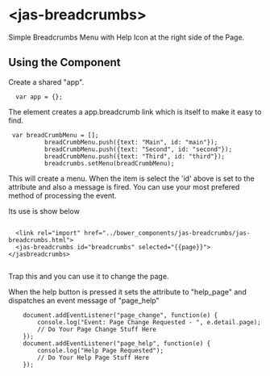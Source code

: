 # \<jas-breadcrumbs\>

Simple Breadcrumbs Menu with Help Icon at the right side of the Page.

## Using the Component

Create a shared "app".


```
  var app = {};
```


The element creates a app.breadcrumb link which is itself to make it easy to find.

```
 var breadCrumbMenu = [];
          breadCrumbMenu.push({text: "Main", id: "main"});
          breadCrumbMenu.push({text: "Second", id: "second"});
          breadCrumbMenu.push({text: "Third", id: "third"});
          breadcrumbs.setMenu(breadCrumbMenu);

```

This will create a menu.  When the item is select the 'id' above is set to the attribute and also a message is fired.  You can use your most prefered method of processing the event.

Its use is show below

```

  <link rel="import" href="../bower_components/jas-breadcrumbs/jas-breadcrumbs.html">
  <jas-breadcrumbs id="breadcrumbs" selected="{{page}}"></jasbreadcrumbs>
  
```

Trap this and you can use it to change the page.

When the help button is pressed it sets the attribute to "help_page" and dispatches an event message of "page_help"

```
    document.addEventListener("page_change", function(e) {
        console.log("Event: Page Change Requested - ", e.detail.page);
        // Do Your Page Change Stuff Here
    });
    document.addEventListener("page_help", function(e) {
        console.log("Help Page Requested");
        // Do Your Help Page Stuff Here
    });
````

